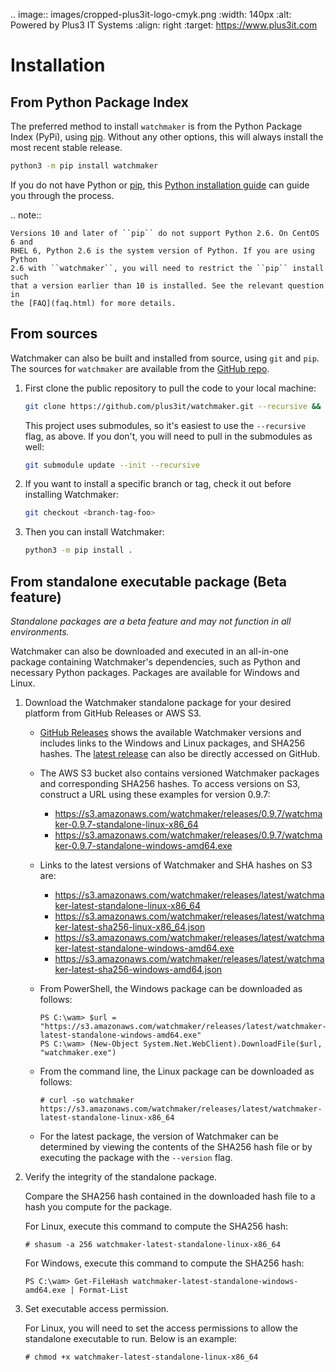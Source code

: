 .. image:: images/cropped-plus3it-logo-cmyk.png
   :width: 140px
   :alt: Powered by Plus3 IT Systems
   :align: right
   :target: https://www.plus3it.com
<br>

# Installation

## From Python Package Index

The preferred method to install `watchmaker` is from the Python Package Index
(PyPi), using [pip][0]. Without any other options, this will always install
the most recent stable release.

```bash
python3 -m pip install watchmaker
```

If you do not have Python or [pip][0], this [Python installation guide][1]
can guide you through the process.

.. note::

    Versions 10 and later of ``pip`` do not support Python 2.6. On CentOS 6 and
    RHEL 6, Python 2.6 is the system version of Python. If you are using Python
    2.6 with ``watchmaker``, you will need to restrict the ``pip`` install such
    that a version earlier than 10 is installed. See the relevant question in
    the [FAQ](faq.html) for more details.

## From sources

Watchmaker can also be built and installed from source, using `git` and `pip`.
The sources for `watchmaker` are available from the [GitHub repo][2].

1.  First clone the public repository to pull the code to your local machine:

    ```bash
    git clone https://github.com/plus3it/watchmaker.git --recursive && cd watchmaker
    ```

    This project uses submodules, so it's easiest to use the `--recursive`
    flag, as above. If you don't, you will need to pull in the submodules as
    well:

    ```bash
    git submodule update --init --recursive
    ```

2.  If you want to install a specific branch or tag, check it out before
    installing Watchmaker:

    ```bash
    git checkout <branch-tag-foo>
    ```

3.  Then you can install Watchmaker:

    ```bash
    python3 -m pip install .
    ```

## From standalone executable package (Beta feature)

*Standalone packages are a beta feature and may not function in all
environments.*

Watchmaker can also be downloaded and executed in an all-in-one
package containing Watchmaker's dependencies, such as Python and
necessary Python packages.  Packages are available for Windows and
Linux.

1.  Download the Watchmaker standalone package for your desired platform from
    GitHub Releases or AWS S3.

    *   [GitHub Releases][3] shows the available
        Watchmaker versions and includes links to the
        Windows and Linux packages, and SHA256 hashes.
        The [latest release][4] can also be directly accessed on GitHub.
    *   The AWS S3 bucket also contains versioned Watchmaker packages
        and corresponding SHA256 hashes. To access versions on S3, construct a
        URL using these examples for version 0.9.7:

        *   https://s3.amazonaws.com/watchmaker/releases/0.9.7/watchmaker-0.9.7-standalone-linux-x86_64
        *   https://s3.amazonaws.com/watchmaker/releases/0.9.7/watchmaker-0.9.7-standalone-windows-amd64.exe

    *   Links to the latest versions of Watchmaker and SHA hashes on S3 are:

        *   https://s3.amazonaws.com/watchmaker/releases/latest/watchmaker-latest-standalone-linux-x86_64
        *   https://s3.amazonaws.com/watchmaker/releases/latest/watchmaker-latest-sha256-linux-x86_64.json
        *   https://s3.amazonaws.com/watchmaker/releases/latest/watchmaker-latest-standalone-windows-amd64.exe
        *   https://s3.amazonaws.com/watchmaker/releases/latest/watchmaker-latest-sha256-windows-amd64.json

    *   From PowerShell, the Windows package can be downloaded
        as follows:

        ```ps1con
        PS C:\wam> $url = "https://s3.amazonaws.com/watchmaker/releases/latest/watchmaker-latest-standalone-windows-amd64.exe"
        PS C:\wam> (New-Object System.Net.WebClient).DownloadFile($url, "watchmaker.exe")
        ```

    *   From the command line, the Linux package can be downloaded
        as follows:

        ```console
        # curl -so watchmaker https://s3.amazonaws.com/watchmaker/releases/latest/watchmaker-latest-standalone-linux-x86_64
        ```

    *   For the latest package, the version of Watchmaker can be determined by
        viewing the contents of the SHA256 hash file or by executing the
        package with the `--version` flag.

2.  Verify the integrity of the standalone package.

    Compare the SHA256 hash contained in the downloaded hash file to
    a hash you compute for the package.

    For Linux, execute this command to compute the SHA256 hash:

    ```console
    # shasum -a 256 watchmaker-latest-standalone-linux-x86_64
    ```

    For Windows, execute this command to compute the SHA256 hash:

    ```ps1con
    PS C:\wam> Get-FileHash watchmaker-latest-standalone-windows-amd64.exe | Format-List
    ```

3.  Set executable access permission.

    For Linux, you will need to set the access permissions to allow the
    standalone executable to run. Below is an example:

    ```console
    # chmod +x watchmaker-latest-standalone-linux-x86_64
    ```


[0]: https://pip.pypa.io/en/stable/
[1]: https://python-guide.readthedocs.io/en/latest/starting/installation/
[2]: https://github.com/plus3it/watchmaker
[3]: https://github.com/plus3it/watchmaker/releases/
[4]: https://github.com/plus3it/watchmaker/releases/latest/
